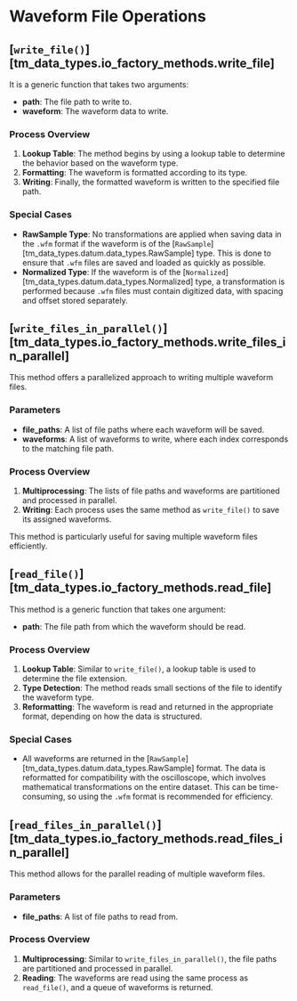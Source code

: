 # Waveform File Operations

## [`write_file()`][tm_data_types.io_factory_methods.write_file]

It is a generic function that takes two arguments:

- **path**: The file path to write to.
- **waveform**: The waveform data to write.

### Process Overview

1. **Lookup Table**: The method begins by using a lookup table to determine the behavior based on the waveform type.
2. **Formatting**: The waveform is formatted according to its type.
3. **Writing**: Finally, the formatted waveform is written to the specified file path.

### Special Cases

- **RawSample Type**: No transformations are applied when saving data in the `.wfm` format if the waveform is of the [`RawSample`][tm_data_types.datum.data_types.RawSample] type. This is done to ensure that `.wfm` files are saved and loaded as quickly as possible.
- **Normalized Type**: If the waveform is of the [`Normalized`][tm_data_types.datum.data_types.Normalized] type, a transformation is performed because `.wfm` files must contain digitized data, with spacing and offset stored separately.

## [`write_files_in_parallel()`][tm_data_types.io_factory_methods.write_files_in_parallel]

This method offers a parallelized approach to writing multiple waveform files.

### Parameters

- **file_paths**: A list of file paths where each waveform will be saved.
- **waveforms**: A list of waveforms to write, where each index corresponds to the matching file path.

### Process Overview

1. **Multiprocessing**: The lists of file paths and waveforms are partitioned and processed in parallel.
2. **Writing**: Each process uses the same method as `write_file()` to save its assigned waveforms.

This method is particularly useful for saving multiple waveform files efficiently.

## [`read_file()`][tm_data_types.io_factory_methods.read_file]

This method is a generic function that takes one argument:

- **path**: The file path from which the waveform should be read.

### Process Overview

1. **Lookup Table**: Similar to `write_file()`, a lookup table is used to determine the file extension.
2. **Type Detection**: The method reads small sections of the file to identify the waveform type.
3. **Reformatting**: The waveform is read and returned in the appropriate format, depending on how the data is structured.

### Special Cases

- All waveforms are returned in the [`RawSample`][tm_data_types.datum.data_types.RawSample] format. The data is reformatted for compatibility with the oscilloscope, which involves mathematical transformations on the entire dataset. This can be time-consuming, so using the `.wfm` format is recommended for efficiency.

## [`read_files_in_parallel()`][tm_data_types.io_factory_methods.read_files_in_parallel]

This method allows for the parallel reading of multiple waveform files.

### Parameters

- **file_paths**: A list of file paths to read from.

### Process Overview

1. **Multiprocessing**: Similar to `write_files_in_parallel()`, the file paths are partitioned and processed in parallel.
2. **Reading**: The waveforms are read using the same process as `read_file()`, and a queue of waveforms is returned.
